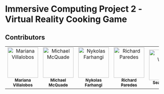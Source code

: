 # Immersive Computing Project 2 -Virtual Reality Cooking Game

## Contributors

<table>
  <tr>
    <td align="center"><a href="https://github.com/marechem"><img src="https://avatars.githubusercontent.com/u/56137221?s=100&v=4" width="100px;" alt="Mariana Villalobos"/><br /><sub><b>Mariana Villalobos</b></sub></a></td>
    <td align="center"><a href="https://giraffesyo.io"><img src="https://avatars.githubusercontent.com/u/10459772?s=100&v=4" width="100px;" alt="Michael McQuade"/><br /><sub><b>Michael McQuade</b></sub></a></td>
    <td align="center"><a href="https://www.nykolas.me"><img src="https://avatars.githubusercontent.com/u/29151058?s=100&v=4" width="100px;" alt="Nykolas Farhangi"/><br /><sub><b>Nykolas Farhangi</b></sub></a></td>
    <td align="center"><a href="https://github.com/richard-paredes"><img src="https://avatars.githubusercontent.com/u/52340573?s=100&v=4" width="100px;" alt="Richard Paredes"/><br /><sub><b>Richard Paredes</b></sub></a></td>
    <td align="center"><a href="https://github.com/stwalsh4118"><img src="https://avatars.githubusercontent.com/u/40175938?s=100&v=4" width="100px;" alt="Sean Walsh"/><br /><sub><b>Sean Walsh</b></sub></a></td>
  </tr>
</table>
